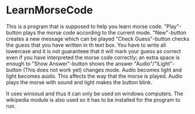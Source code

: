 # LearnMorseCode

This is a program that is supposed to help you learn morse code. 
"Play"-button plays the morse code according to the current mode.
"New"-button creates a new message which can be played
"Check Guess"-button checks the guess that you have written in th text box. You have to write all lowercase and it is not guaranteee that it will mark your guess as correct even if you have interpreted the morse code correctly; an extra space is enough to 
"Show Answer"-button shows the answer
"Audio"/"lLight"-button (This does not work yet) changes mode. Audio becomes light and  light becomes auido. This affects the way that the morse is played. Audio plays the morse with sound and light makes the button blink.

It uses winsoud and thus it can only be used on windows computers. The wikipedia module is also used so it has to be installed for the program to run. 
